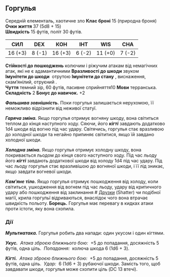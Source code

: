 ## Горгулья
Середній елементаль, хаотичне зло
**Клас броні** 15 (природна броня)  
**Очки життя** 37 (5d8 + 15)  
**Швидкість** 15 футів, політ 30 футів.

| СИЛ     | DEX    | КОН     | ІНТ    | WIS     | CHA    |
| ------- | ------ | ------- | ------ | ------- | ------ |
| 16 (+3) | 8 (-1) | 16 (+3) | 6 (-2) | 11 (+0) | 7 (-2) |
**Стійкості до пошкоджень** колючим і ріжучим атакам від немагічних атак, які не є адамантичними
**Вразливості до шкоди** звуком 
**Імунітети до шкоди**  отрутою 
**Імунітети до стану** , виснаження, скам’янілий, отруєний .  
**Чуття** темний зір, 60 футів, пасивне сприйняття10
**Мови** терранська.
**Складність** 2
**Бонус до навичок.** +2

**_Фальшива зовнішність._** Поки горгулья залишається нерухомою, її неможливо відрізнити від неживої статуї.

**_Гаряча зміна._** Якщо горгулья отримує вогняну шкоду, вона світиться теплом до кінця наступного ходу. Сяючи, його **_кігті_** завдають додатково 1d4 шкоди від вогню під час удару. Світячись, горгулья стає вразливою до холодної шкоди та негайно припиняє світитися, якщо їй завдано холодної шкоди.

**_Холодна зміна._** Якщо горгулья отримує холодну шкоду, вона покривається льодом до кінця свого наступного ходу. Під час льоду його **_кігті_** завдають додаткової шкоди від холоду 1d4 під час удару. Під час льоду горгулья стає вразливішою до вогняної шкоди, і її лід зникає, якщо завдати вогневої шкоди.

**_Кам'яне тіло._** Якщо горгулья отримує пошкодження від холоду, коли світиться, ушкодження від вогнем під час льоду, удару від критичного удару або пошкодження від заклинання # [Друзки](https://5esrd.kyiv.ua/spells/shatter.html) (Shatter) чи подібної магії, крила горгульї відриваються, внаслідок чого вона втрачає швидкість польоту.
**Борець.** Горгулья має перевагу в кидках атаки проти істоти, яку вона схопила.
### Дії

**_Мультиатака._** Горгулья робить два напади: один укусом і один кігтями.

**_Укус._**  _Атака зброєю ближнього бою:_  +5 до попадання, досяжність 5 футів, одна ціль.  _Попадання:_  колюча шкода 6 (1d6 + 3).

**_Кігті._**  _Атака зброєю ближнього бою:_  +5 до попадання, досяжність 5 футів, одна ціль.  _Удар:_  6 (1d6 + 3) рубаючої шкоди. Замість того, щоб завдавати шкоди, горгулья може схопити ціль (DC 13 втечі).